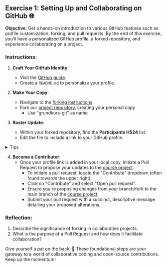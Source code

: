 ## Exercise 1: Setting Up and Collaborating on GitHub 🌐

**Objective**: Get a hands-on introduction to various GitHub features such as profile customization, forking, and pull requests. By the end of this exercise, you'll have a personalized GitHub profile, a forked repository, and experience collaborating on a project.

### Instructions:

1. **Craft Your GitHub Identity**: 
   - Visit the [GitHub guide](https://docs.github.com/en/account-and-profile/setting-up-and-managing-your-github-profile/customizing-your-profile/managing-your-profile-readme).
   - Create a `README.md` to personalize your profile.

2. **Make Your Copy**: 
   - Navigate to the [forking instructions](https://docs.github.com/en/get-started/quickstart/fork-a-repo#forking-a-repository).
   - Fork our [project repository](https://github.com/grundkurs-git/.github), creating your personal copy
      - Use "grundkurs-git" as name

3. **Roster Update**:
   - Within your forked repository, find the **Participants HS24** list.
   - Edit the file to include a link to your GitHub profile.

<details>

<summary>Tips</summary>

The list is located under `profile/README.md`

</details>


4. **Become a Contributor**:
   - Once your profile link is added in your local copy, initiate a Pull Request to propose your updates to the [course project](https://github.com/grundkurs-git/.github).
      - To initiate a pull request, locate the "Contribute" dropdown (often found towards the upper right).
      - Click on "Contribute" and select "Open pull request".
      - Ensure you're proposing changes from your branch/fork to the main branch of the [course project](https://github.com/grundkurs-git/.github).
      - Submit your pull request with a succinct, descriptive message detailing your proposed alterations.

### Reflection:

1. Describe the significance of forking in collaborative projects.
2. What is the purpose of a Pull Request and how does it facilitate collaboration?

Give yourself a pat on the back! 🌟 These foundational steps are your gateway to a world of collaborative coding and open-source contributions. Keep up the momentum!

